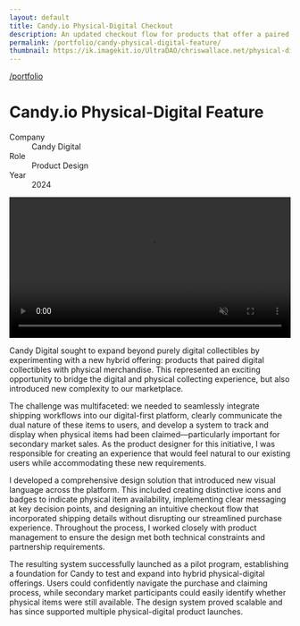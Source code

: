 ```yaml
---
layout: default
title: Candy.io Physical-Digital Checkout
description: An updated checkout flow for products that offer a paired digital and physical product as part of the sale.
permalink: /portfolio/candy-physical-digital-feature/
thumbnail: https://ik.imagekit.io/UltraDAO/chriswallace.net/physical-digital.png
---
```


<div class="portfolio-group-heading">
  <a class="back fade-in-element" href="/">/portfolio</a>
  <h1 class="fade-in-element mb-3">Candy.io Physical-Digital Feature</h1>
  <dl class="project-list fade-in-element">
    <div>
      <dt>Company</dt>
      <dd>Candy Digital</dd>
    </div>
    <div>
      <dt>Role</dt>
      <dd>Product Design</dd>
    </div>
    <div>
      <dt>Year</dt>
      <dd>2024</dd>
    </div>
  </dl>
</div>

<div class="content-container-wo md:pl-0">
  <picture>
    <source media="(max-width: 480px)" 
            srcset="https://ik.imagekit.io/UltraDAO/chriswallace.net/physical-digital.png?tr=w-800,f-auto">
    <source media="(min-width: 481px)" 
            srcset="https://ik.imagekit.io/UltraDAO/chriswallace.net/candy-physical-digital-banner.png?tr=w-800,f-auto 800w,
                    https://ik.imagekit.io/UltraDAO/chriswallace.net/candy-physical-digital-banner.png?tr=w-1200,f-auto 1200w,
                    https://ik.imagekit.io/UltraDAO/chriswallace.net/candy-physical-digital-banner.png?tr=w-1600,f-auto 1600w,
                    https://ik.imagekit.io/UltraDAO/chriswallace.net/candy-physical-digital-banner.png?tr=w-2500,f-auto 2500w">
    <img src="https://ik.imagekit.io/UltraDAO/chriswallace.net/candy-physical-digital-banner.png?tr=w-2500,f-auto"
         class="fade-in-element w-full block mb-1.5" 
         alt="" 
         loading="lazy">
  </picture>
</div>

<div class="content-container-wo bg-[#444444] fade-in-element text-center mb-12">
  <video id="portfolioVideo" data-type="video" width="100%" muted playsinline autoplay loop loading="lazy" disablePictureInPicture controlslist="nodownload nofullscreen noremoteplayback" class="max-h-full max-w-3xl mx-auto">
      <source src="https://ik.imagekit.io/UltraDAO/chriswallace.net/physical-digital.mov/ik-video.mp4" type="video/mp4">
      Your browser does not support HTML5 video.
  </video>
</div>

<div class="portfolio-content-wrapper">
  <p class="fade-in-element">Candy Digital sought to expand beyond purely digital collectibles by experimenting with a new hybrid offering: products that paired digital collectibles with physical merchandise. This represented an exciting opportunity to bridge the digital and physical collecting experience, but also introduced new complexity to our marketplace.</p>

  <p class="fade-in-element">The challenge was multifaceted: we needed to seamlessly integrate shipping workflows into our digital-first platform, clearly communicate the dual nature of these items to users, and develop a system to track and display when physical items had been claimed—particularly important for secondary market sales. As the product designer for this initiative, I was responsible for creating an experience that would feel natural to our existing users while accommodating these new requirements.</p>

  <p class="fade-in-element">I developed a comprehensive design solution that introduced new visual language across the platform. This included creating distinctive icons and badges to indicate physical item availability, implementing clear messaging at key decision points, and designing an intuitive checkout flow that incorporated shipping details without disrupting our streamlined purchase experience. Throughout the process, I worked closely with product management to ensure the design met both technical constraints and partnership requirements.</p>
  
  <p class="fade-in-element">The resulting system successfully launched as a pilot program, establishing a foundation for Candy to test and expand into hybrid physical-digital offerings. Users could confidently navigate the purchase and claiming process, while secondary market participants could easily identify whether physical items were still available. The design system proved scalable and has since supported multiple physical-digital product launches.</p>
</div>
